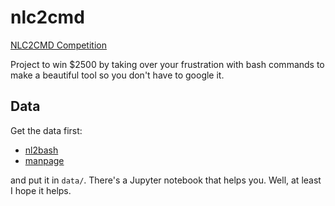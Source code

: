 # nlc2cmd

[NLC2CMD Competition](http://nlc2cmd.us-east.mybluemix.net/)

Project to win $2500 by taking over your frustration with bash commands to make a beautiful tool so you don't have to google it. 

## Data

Get the data first:

 * [nl2bash](https://ibm.box.com/v/nl2bash-data)
 * [manpage](https://ibm.box.com/v/nlc2cmd-manpagedata)

and put it in `data/`. There's a Jupyter notebook that helps you. 
Well, at least I hope it helps.
